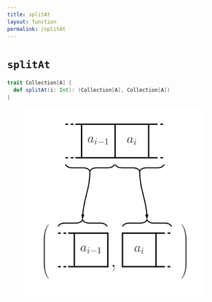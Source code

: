 ```yaml
---
title: splitAt
layout: function
permalink: /splitAt
---
```


# `splitAt`

~~~ scala
trait Collection[A] {
  def splitAt(i: Int): (Collection[A], Collection[A])
}
~~~

<figure class="diagram">
  <img src="images/splitAt.svg" alt="splitAt function">
  <!-- <figcaption class="diagram-desc"></figcaption> -->
</figure>
